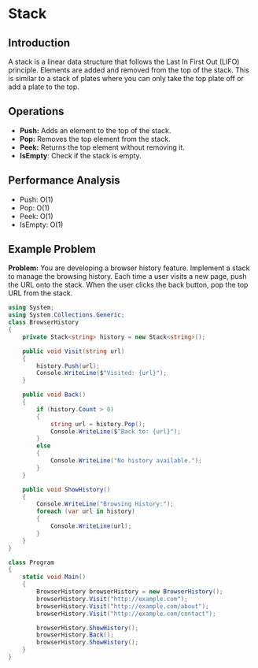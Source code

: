 # Stack

## Introduction
A stack is a linear data structure that follows the Last In First Out (LIFO) principle. Elements are added and removed from the top of the stack. This is similar to a stack of plates where you can only take the top plate off or add a plate to the top.

## Operations
- **Push:** Adds an element to the top of the stack.
- **Pop:** Removes the top element from the stack.
- **Peek:** Returns the top element without removing it.
- **IsEmpty**: Check if the stack is empty.

## Performance Analysis
- Push: O(1)
- Pop: O(1)
- Peek: O(1)
- IsEmpty: O(1)

## Example Problem
**Problem:** You are developing a browser history feature. Implement a stack to manage the browsing history. Each time a user visits a new page, push the URL onto the stack. When the user clicks the back button, pop the top URL from the stack.

```csharp
using System;
using System.Collections.Generic;
class BrowserHistory
{
    private Stack<string> history = new Stack<string>();

    public void Visit(string url)
    {
        history.Push(url);
        Console.WriteLine($"Visited: {url}");
    }

    public void Back()
    {
        if (history.Count > 0)
        {
            string url = history.Pop();
            Console.WriteLine($"Back to: {url}");
        }
        else
        {
            Console.WriteLine("No history available.");
        }
    }

    public void ShowHistory()
    {
        Console.WriteLine("Browsing History:");
        foreach (var url in history)
        {
            Console.WriteLine(url);
        }
    }
}

class Program
{
    static void Main()
    {
        BrowserHistory browserHistory = new BrowserHistory();
        browserHistory.Visit("http://example.com");
        browserHistory.Visit("http://example.com/about");
        browserHistory.Visit("http://example.com/contact");

        browserHistory.ShowHistory();
        browserHistory.Back();
        browserHistory.ShowHistory();
    }
}